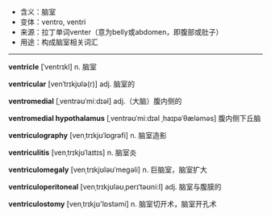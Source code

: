 - <span class="definition">含义：脑室</span>
- <span class="definition">变体：ventro, ventri</span>
- <span class="definition">来源：拉丁单词venter（意为belly或abdomen，即腹部或肚子）</span>
- <span class="definition">用途：构成脑室相关词汇</span>


---


<span class="vocabulary">**ventricle**</span> [ˈventrɪkl] n. 脑室 

<span class="vocabulary">**ventricular**</span> [venˈtrɪkjʊlə(r)] adj. 脑室的  

<span class="vocabulary">**ventromedial**</span> [ˌventrəʊˈmiːdɪəl] adj.（大脑）腹内侧的

<span class="vocabulary">**ventromedial hypothalamus**</span> [ˌventrəʊˈmiːdɪəl ˌhaɪpəˈθæləməs] 腹内侧下丘脑

<span class="vocabulary">**ventriculography**</span> [venˌtrɪkjʊˈlɒɡrəfi] n. 脑室造影

<span class="vocabulary">**ventriculitis**</span> [venˌtrɪkjʊˈlaɪtɪs] n. 脑室炎

<span class="vocabulary">**ventriculomegaly**</span> [venˌtrɪkjʊləʊˈmegəli] n. 巨脑室，脑室扩大

<span class="vocabulary">**ventriculoperitoneal**</span> [venˌtrɪkjʊləʊˌperɪˈtəʊni:l] adj. 脑室与腹膜的

<span class="vocabulary">**ventriculostomy**</span> [venˌtrɪkjʊ'lɒstəmi] n. 脑室切开术，脑室开孔术

